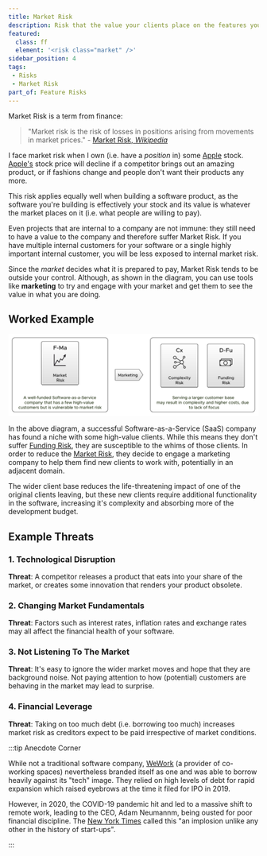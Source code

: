 ```yaml
---
title: Market Risk
description: Risk that the value your clients place on the features you supply will change, over time.
featured: 
  class: ff
  element: '<risk class="market" />'
sidebar_position: 4
tags: 
 - Risks
 - Market Risk
part_of: Feature Risks
---
```


<RiskIntro fm={frontMatter} />

Market Risk is a term from finance:

 > "Market risk is the risk of losses in positions arising from movements in market prices." - [Market Risk, _Wikipedia_](https://en.wikipedia.org/wiki/Market_risk)
 
I face market risk when I own (i.e. have a _position_ in) some [Apple](https://apple.com) stock.  [Apple's](http://apple.com) stock price will decline if a competitor brings out an amazing product, or if fashions change and people don't want their products any more.

This risk applies equally well when building a software product, as the software you're building is effectively your stock and its value is whatever the market places on it (i.e. what people are willing to pay).

Even projects that are internal to a company are not immune:  they still need to have a value to the company and therefore suffer Market Risk.  If you have multiple internal customers for your software or a single highly important internal customer, you will be less exposed to internal market risk.

Since the _market_ decides what it is prepared to pay, Market Risk tends to be outside your control.  Although, as shown in the diagram, you can use tools like **marketing** to try and engage with your market and get them to see the value in what you are doing. 

## Worked Example

![Market Risk](/img/generated/risks/posters/market-risk.svg) 

In the above diagram, a successful Software-as-a-Service (SaaS) company has found a niche with some high-value clients.  While this means they don't suffer [Funding Risk](/tags/Funding-Risk), they are susceptible to the whims of those clients.  In order to reduce the [Market Risk](/tags/Market-Risk), they decide to engage a marketing company to help them find new clients to work with, potentially in an adjacent domain.   

The wider client base reduces the life-threatening impact of one of the original clients leaving, but these new clients require additional functionality in the software, increasing it's complexity and absorbing more of the development budget.

## Example Threats

### 1. Technological Disruption

**Threat**:  A competitor releases a product that eats into your share of the market, or creates some innovation that renders your product obsolete. 

### 2. Changing Market Fundamentals

**Threat**: Factors such as interest rates, inflation rates and exchange rates may all affect the financial health of your software.

### 3. Not Listening To The Market

**Threat**: It's easy to ignore the wider market moves and hope that they are background noise. Not paying attention to how (potential) customers are behaving in the market may lead to surprise.

### 4.  Financial Leverage

**Threat**: Taking on too much debt (i.e. borrowing too much) increases market risk as creditors expect to be paid irrespective of market conditions.  

:::tip Anecdote Corner

While not a traditional software company, [WeWork](https://en.wikipedia.org/wiki/WeWork) (a provider of co-working spaces) nevertheless branded itself as one and was able to borrow heavily against its "tech" image.  They relied on high levels of debt for rapid expansion which raised eyebrows at the time it filed for IPO in 2019. 

However, in 2020, the COVID-19 pandemic hit and led to a massive shift to remote work, leading to the CEO, Adam Neumannm, being ousted for poor financial discipline.  The [New York Times](https://web.archive.org/web/20191102160054/https://www.nytimes.com/2019/11/02/business/adam-neumann-wework-exit-package.html) called this "an implosion unlike any other in the history of start-ups".


:::